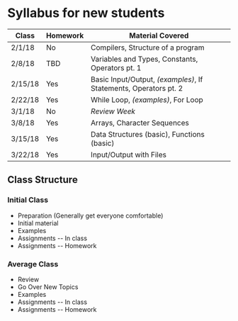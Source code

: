 # Syllabus for new students

 Class   | Homework | Material Covered
---------|----------|-----------------
2/1/18   | No       | Compilers, Structure of a program
2/8/18   | TBD      | Variables and Types, Constants, Operators pt. 1
2/15/18  | Yes      | Basic Input/Output, _(examples)_, If Statements, Operators pt. 2
2/22/18  | Yes      | While Loop, _(examples)_, For Loop
3/1/18   | No       | _Review Week_
3/8/18   | Yes      | Arrays, Character Sequences
3/15/18  | Yes      | Data Structures (basic), Functions (basic)
3/22/18  | Yes      | Input/Output with Files

## Class Structure

### Initial Class
* Preparation (Generally get everyone comfortable)
* Initial material
* Examples
* Assignments -- In class
* Assignments -- Homework

### Average Class
* Review
* Go Over New Topics
* Examples
* Assignments -- In class
* Assignments -- Homework